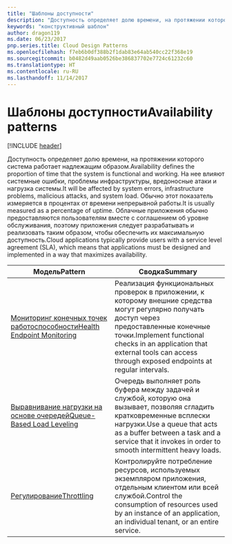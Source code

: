 ```yaml
---
title: "Шаблоны доступности"
description: "Доступность определяет долю времени, на протяжении которого система работает надлежащим образом. На нее влияют системные ошибки, проблемы инфраструктуры, вредоносные атаки и нагрузка системы. Обычно этот показатель измеряется в процентах от времени непрерывной работы. Облачные приложения обычно предоставляются пользователям вместе с соглашением об уровне обслуживания, поэтому приложения следует разрабатывать и реализовать таким образом, чтобы обеспечить их максимальную доступность."
keywords: "конструктивный шаблон"
author: dragon119
ms.date: 06/23/2017
pnp.series.title: Cloud Design Patterns
ms.openlocfilehash: f7eb6b0df388b2f1dab83e64ab540cc22f368e19
ms.sourcegitcommit: b0482d49aab0526be386837702e7724c61232c60
ms.translationtype: HT
ms.contentlocale: ru-RU
ms.lasthandoff: 11/14/2017
---
```

# <a name="availability-patterns"></a><span data-ttu-id="5770c-107">Шаблоны доступности</span><span class="sxs-lookup"><span data-stu-id="5770c-107">Availability patterns</span></span>

[!INCLUDE [header](../../_includes/header.md)]

<span data-ttu-id="5770c-108">Доступность определяет долю времени, на протяжении которого система работает надлежащим образом.</span><span class="sxs-lookup"><span data-stu-id="5770c-108">Availability defines the proportion of time that the system is functional and working.</span></span> <span data-ttu-id="5770c-109">На нее влияют системные ошибки, проблемы инфраструктуры, вредоносные атаки и нагрузка системы.</span><span class="sxs-lookup"><span data-stu-id="5770c-109">It will be affected by system errors, infrastructure problems, malicious attacks, and system load.</span></span> <span data-ttu-id="5770c-110">Обычно этот показатель измеряется в процентах от времени непрерывной работы.</span><span class="sxs-lookup"><span data-stu-id="5770c-110">It is usually measured as a percentage of uptime.</span></span> <span data-ttu-id="5770c-111">Облачные приложения обычно предоставляются пользователям вместе с соглашением об уровне обслуживания, поэтому приложения следует разрабатывать и реализовать таким образом, чтобы обеспечить их максимальную доступность.</span><span class="sxs-lookup"><span data-stu-id="5770c-111">Cloud applications typically provide users with a service level agreement (SLA), which means that applications must be designed and implemented in a way that maximizes availability.</span></span>

| <span data-ttu-id="5770c-112">Модель</span><span class="sxs-lookup"><span data-stu-id="5770c-112">Pattern</span></span> | <span data-ttu-id="5770c-113">Сводка</span><span class="sxs-lookup"><span data-stu-id="5770c-113">Summary</span></span> |
| ------- | ------- |
| [<span data-ttu-id="5770c-114">Мониторинг конечных точек работоспособности</span><span class="sxs-lookup"><span data-stu-id="5770c-114">Health Endpoint Monitoring</span></span>](../health-endpoint-monitoring.md) | <span data-ttu-id="5770c-115">Реализация функциональных проверок в приложении, к которому внешние средства могут регулярно получать доступ через предоставленные конечные точки.</span><span class="sxs-lookup"><span data-stu-id="5770c-115">Implement functional checks in an application that external tools can access through exposed endpoints at regular intervals.</span></span> |
| [<span data-ttu-id="5770c-116">Выравнивание нагрузки на основе очередей</span><span class="sxs-lookup"><span data-stu-id="5770c-116">Queue-Based Load Leveling</span></span>](../queue-based-load-leveling.md) | <span data-ttu-id="5770c-117">Очередь выполняет роль буфера между задачей и службой, которую она вызывает, позволяя сгладить кратковременные всплески нагрузки.</span><span class="sxs-lookup"><span data-stu-id="5770c-117">Use a queue that acts as a buffer between a task and a service that it invokes in order to smooth intermittent heavy loads.</span></span> |
| [<span data-ttu-id="5770c-118">Регулирование</span><span class="sxs-lookup"><span data-stu-id="5770c-118">Throttling</span></span>](../throttling.md) | <span data-ttu-id="5770c-119">Контролируйте потребление ресурсов, используемых экземпляром приложения, отдельным клиентом или всей службой.</span><span class="sxs-lookup"><span data-stu-id="5770c-119">Control the consumption of resources used by an instance of an application, an individual tenant, or an entire service.</span></span> |